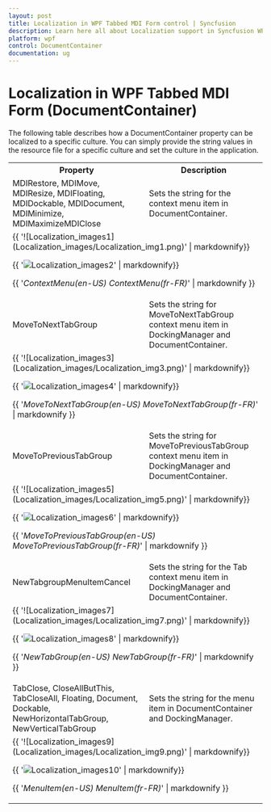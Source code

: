 ```yaml
---
layout: post
title: Localization in WPF Tabbed MDI Form control | Syncfusion
description: Learn here all about Localization support in Syncfusion WPF Tabbed MDI Form (DocumentContainer) control and more.
platform: wpf
control: DocumentContainer
documentation: ug
---
```


# Localization in WPF Tabbed MDI Form (DocumentContainer)

The following table describes how a DocumentContainer property can be localized to a specific culture. You can simply provide the string values in the resource file for a specific culture and set the culture in the application.



<table>
<tr>
<th colspan = "5">
Property</th><th>
Description</th></tr>
<tr>
<td colspan = "5">
MDIRestore,
MDIMove,
MDIResize,
MDIFloating,
MDIDockable,
MDIDocument,
MDIMinimize,
MDIMaximizeMDIClose</td><td>
Sets the string for the context menu item in DocumentContainer.</td></tr>
<tr>
<td colspan = "6">
{{ '![Localization_images1](Localization_images/Localization_img1.png)' | markdownify}}

{{ '![Localization_images2](Localization_images/Localization_img2.png)' | markdownify}}

{{ '_ContextMenu(en-US)                                                      ContextMenu(fr-FR)_' | markdownify }}</td></tr>
<tr>
<td colspan = "4">
MoveToNextTabGroup </td><td colspan = "2">
Sets the string for MoveToNextTabGroup context menu item in DockingManager and DocumentContainer.</td></tr>
<tr>
<td colspan = "6">
{{ '![Localization_images3](Localization_images/Localization_img3.png)' | markdownify}}

{{ '![Localization_images4](Localization_images/Localization_img4.png)' | markdownify}}

{{ '_MoveToNextTabGroup(en-US)                                       MoveToNextTabGroup(fr-FR)_' | markdownify }}</td></tr>
<tr>
<td colspan = "3">
MoveToPreviousTabGroup</td><td colspan = "3">
Sets the string for MoveToPreviousTabGroup context menu item in DockingManager and DocumentContainer.</td></tr>
<tr>
<td colspan = "6">
{{ '![Localization_images5](Localization_images/Localization_img5.png)' | markdownify}}

{{ '![Localization_images6](Localization_images/Localization_img6.png)' | markdownify}}

{{ '_MoveToPreviousTabGroup(en-US)                           MoveToPreviousTabGroup(fr-FR)_' | markdownify }}</td></tr>
<tr>
<td colspan = "2">
NewTabgroupMenuItemCancel</td><td colspan = "4">
Sets the string for the Tab context menu item in DockingManager and DocumentContainer.</td></tr>
<tr>
<td colspan = "6">
{{ '![Localization_images7](Localization_images/Localization_img7.png)' | markdownify}}

{{ '![Localization_images8](Localization_images/Localization_img8.png)' | markdownify}}

{{ '_NewTabGroup(en-US)                                NewTabGroup(fr-FR)_' | markdownify }}</td></tr>
<tr>
<td>
TabClose,
CloseAllButThis,
TabCloseAll,
Floating,
Document,
Dockable,
NewHorizontalTabGroup,
NewVerticalTabGroup</td><td colspan = "5">
Sets the string for the menu item in DocumentContainer and DockingManager.</td></tr>
<tr>
<td colspan = "6">
{{ '![Localization_images9](Localization_images/Localization_img9.png)' | markdownify}}

{{ '![Localization_images10](Localization_images/Localization_img10.png)' | markdownify}}

{{ '_MenuItem(en-US)                                                 MenuItem(fr-FR)_' | markdownify }}</td></tr>
</table>



